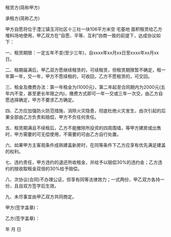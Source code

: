 
 


租赁方(简称甲方)


承租方(简称乙方)


甲方自愿将位于澧江镇玉河社区十三社一块106平方米空
宅基地
面积租赁给乙方堆料场地使用，甲乙双方在“自愿、平等、互利”协商一致的前提下，达成协议如下：


一、租赁期限：一定五年不变(至少三年)，自xxxx年xx月xx日至xxxx年xx月xx日。


二、租期届满后，甲乙双方愿继续租赁的，可续租赁，但租赁期限暂不确定，租一年算一年，交一年，甲方不愿续租的，可收回，乙方不愿租赁的，可交回。


三、租金及缴费办法：第一年租金为(1000元)，第二年起至合同期内为2000元(五年内不变，甚至更长年限之内)，缴费方式即可一年一交或三年一次交，由乙方自愿选择确定，甲方不要求乙方确定。


四、乙方应加强防火防范措施，消除火灾隐患，彻底杜绝火灾发生，由次引起的后果全部由乙方负责和赔偿，甲方不负任何责任。


五、租赁期满且不续租后，乙方不能撤除所投资的四周围墙，等甲方建房或出售时，甲方需要的可无偿使用，不需要的可由乙方自行处置。


六、如果甲方主客观条件成熟建盖新房时，在同等条件下乙方应享有优先满足建盖的权利。


七、违约责任，甲方违约的退还所收租金，并给予以赔偿30%的违约金；乙方违约的按收取租金双倍的30%给予赔偿。


八、次协议(合同)不办理公证，但享有同等法律效力；一式两份，甲乙双方各持一份，且自双方签字后生效。


九、未尽事宜由甲乙双方共同商定。


甲方(签字盖章)：


乙方(签字盖章)：


年    月      日
 


 

 
 
 
 
 
  


  
 

  


  


  
 
 
 
 

